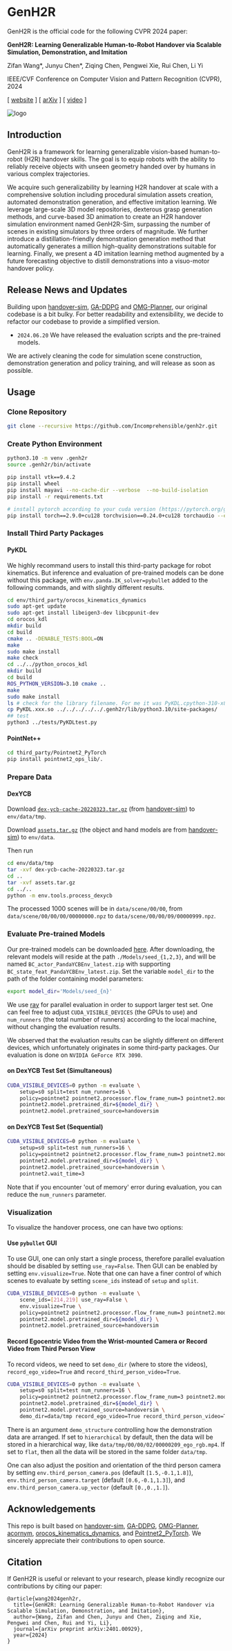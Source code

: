 # GenH2R

GenH2R is the official code for the following CVPR 2024 paper:

**GenH2R: Learning Generalizable Human-to-Robot Handover via Scalable Simulation, Demonstration, and Imitation**

Zifan Wang*, Junyu Chen*, Ziqing Chen, Pengwei Xie, Rui Chen, Li Yi

IEEE/CVF Conference on Computer Vision and Pattern Recognition (CVPR), 2024

[ [website](https://genh2r.github.io/) ] [ [arXiv](https://arxiv.org/abs/2401.00929) ] [ [video](https://www.youtube.com/watch?v=BbphK5QlS1Y) ] 

![logo](assets/1_logo.gif)

## Introduction

GenH2R is a framework for learning generalizable vision-based human-to-robot (H2R) handover skills. The goal is to equip robots with the ability to reliably receive objects with unseen geometry handed over by humans in various complex trajectories.

We acquire such generalizability by learning H2R handover at scale with a comprehensive solution including procedural simulation assets creation, automated demonstration generation, and effective imitation learning. We leverage large-scale 3D model repositories, dexterous grasp generation methods, and curve-based 3D animation to create an H2R handover simulation environment named GenH2R-Sim, surpassing the number of scenes in existing simulators by three orders of magnitude. We further introduce a distillation-friendly demonstration generation method that automatically generates a million high-quality demonstrations suitable for learning. Finally, we present a 4D imitation learning method augmented by a future forecasting objective to distill demonstrations into a visuo-motor handover policy.

## Release News and Updates

Building upon [handover-sim](https://github.com/NVlabs/handover-sim), [GA-DDPG](https://github.com/liruiw/GA-DDPG) and [OMG-Planner](https://github.com/liruiw/OMG-Planner), our original codebase is a bit bulky. For better readability and extensibility, we decide to refactor our codebase to provide a simplified version. 

- `2024.06.20` We have released the evaluation scripts and the pre-trained models.

We are actively cleaning the code for simulation scene construction, demonstration generation and policy training, and will release as soon as possible.

## Usage

### Clone Repository
``` bash
git clone --recursive https://github.com/Incomprehensible/genh2r.git
```

### Create Python Environment
``` bash
python3.10 -m venv .genh2r
source .genh2r/bin/activate

pip install vtk==9.4.2
pip install wheel
pip install mayavi --no-cache-dir --verbose  --no-build-isolation  
pip install -r requirements.txt

# install pytorch according to your cuda version (https://pytorch.org/get-started/previous-versions/)
pip install torch==2.9.0+cu128 torchvision==0.24.0+cu128 torchaudio --extra-index-url https://download.pytorch.org/whl/cu128 # for Cuda 12.8
```

### Install Third Party Packages
#### PyKDL
We highly recommand users to install this third-party package for robot kinematics. But inference and evaluation of pre-trained models can be done without this package, with `env.panda.IK_solver=pybullet` added to the following commands, and with slightly different results.
``` bash
cd env/third_party/orocos_kinematics_dynamics
sudo apt-get update
sudo apt-get install libeigen3-dev libcppunit-dev
cd orocos_kdl
mkdir build
cd build
cmake .. -DENABLE_TESTS:BOOL=ON
make
sudo make install
make check
cd ../../python_orocos_kdl
mkdir build
cd build
ROS_PYTHON_VERSION=3.10 cmake ..
make
sudo make install
ls # check for the library filename. For me it was PyKDL.cpython-310-x86_64-linux-gnu.so
cp PyKDL.xxx.so ../../../../../.genh2r/lib/python3.10/site-packages/
## test
python3 ../tests/PyKDLtest.py
```
#### PointNet++
``` bash
cd third_party/Pointnet2_PyTorch
pip install pointnet2_ops_lib/.
```
### Prepare Data
#### DexYCB
Download [`dex-ycb-cache-20220323.tar.gz`](https://drive.google.com/uc?export=download&id=1Jqe2iqI7inoEdE3BL4vEs25eT5M7aUHd) (from [handover-sim](https://github.com/NVlabs/handover-sim)) to `env/data/tmp`.

Download [`assets.tar.gz`](https://drive.google.com/file/d/1jLi23goHESWHMIud2wpNiQNdZ45dMQ49/view?usp=drive_link) (the object and hand models are from [handover-sim](https://github.com/NVlabs/handover-sim)) to `env/data`.

Then run
``` bash
cd env/data/tmp
tar -xvf dex-ycb-cache-20220323.tar.gz
cd ..
tar -xvf assets.tar.gz
cd ../..
python -m env.tools.process_dexycb
```

The processed 1000 scenes will be in `data/scene/00/00`, from `data/scene/00/00/00/00000000.npz` to `data/scene/00/00/09/00000999.npz`.

### Evaluate Pre-trained Models
Our pre-trained models can be downloaded [here](https://drive.google.com/drive/folders/1kbQR3xXJJp4rUZ-pytH7vTQVBNaJgM4O?usp=drive_link).
After downloading, the relevant models will reside at the path `./Models/seed_{1,2,3}`, and will be named `BC_actor_PandaYCBEnv_latest.zip` with supporting `BC_state_feat_PandaYCBEnv_latest.zip`.
Set the variable `model_dir` to the path of the folder containing model parameters:
``` bash
export model_dir='Models/seed_{n}'
```

We use [ray](https://github.com/ray-project/ray) for parallel evaluation in order to support larger test set. One can feel free to adjust `CUDA_VISIBLE_DEVICES` (the GPUs to use) and `num_runners` (the total number of runners) according to the local machine, without changing the evaluation results.

We observed that the evaluation results can be slightly different on different devices, which unfortunately originates in some third-party packages. Our evaluation is done on `NVIDIA GeForce RTX 3090`.
#### on DexYCB Test Set (Simultaneous)
``` bash
CUDA_VISIBLE_DEVICES=0 python -m evaluate \
    setup=s0 split=test num_runners=16 \
    policy=pointnet2 pointnet2.processor.flow_frame_num=3 pointnet2.model.obj_pose_pred_frame_num=3 \
    pointnet2.model.pretrained_dir=${model_dir} \
    pointnet2.model.pretrained_source=handoversim
```
#### on DexYCB Test Set (Sequential)
``` bash
CUDA_VISIBLE_DEVICES=0 python -m evaluate \
    setup=s0 split=test num_runners=16 \
    policy=pointnet2 pointnet2.processor.flow_frame_num=3 pointnet2.model.obj_pose_pred_frame_num=3 \
    pointnet2.model.pretrained_dir=${model_dir} \
    pointnet2.model.pretrained_source=handoversim \
    pointnet2.wait_time=3
```
Note that if you encounter 'out of memory' error during evaluation, you can reduce the `num_runners` parameter.

### Visualization
To visualize the handover process, one can have two options:
#### Use `pybullet` GUI
To use GUI, one can only start a single process, therefore parallel evaluation should be disabled by setting `use_ray=False`. Then GUI can be enabled by setting `env.visualize=True`. Note that one can have a finer control of which scenes to evaluate by setting `scene_ids` instead of `setup` and `split`. 
``` bash
CUDA_VISIBLE_DEVICES=0 python -m evaluate \
    scene_ids=[214,219] use_ray=False \
    env.visualize=True \
    policy=pointnet2 pointnet2.processor.flow_frame_num=3 pointnet2.model.obj_pose_pred_frame_num=3 \
    pointnet2.model.pretrained_dir=${model_dir} \
    pointnet2.model.pretrained_source=handoversim
```
#### Record Egocentric Video from the Wrist-mounted Camera or Record Video from Third Person View
To record videos, we need to set `demo_dir` (where to store the videos), `record_ego_video=True` and `record_third_person_video=True`.
``` bash
CUDA_VISIBLE_DEVICES=0 python -m evaluate \
    setup=s0 split=test num_runners=16 \
    policy=pointnet2 pointnet2.processor.flow_frame_num=3 pointnet2.model.obj_pose_pred_frame_num=3 \
    pointnet2.model.pretrained_dir=${model_dir} \
    pointnet2.model.pretrained_source=handoversim \
    demo_dir=data/tmp record_ego_video=True record_third_person_video=True
```
There is an argument `demo_structure` controlling how the demonstration data are arranged. If set to `hierarchical` by default, then the data will be stored in a hierarchical way, like `data/tmp/00/00/02/00000209_ego_rgb.mp4`. If set to `flat`, then all the data will be stored in the same folder `data/tmp`.

One can also adjust the position and orientation of the third person camera by setting `env.third_person_camera.pos` (default `[1.5,-0.1,1.8]`), `env.third_person_camera.target` (default `[0.6,-0.1,1.3]`), and `env.third_person_camera.up_vector` (default `[0.,0.,1.]`).

## Acknowledgements
This repo is built based on [handover-sim](https://github.com/NVlabs/handover-sim), [GA-DDPG](https://github.com/liruiw/GA-DDPG), [OMG-Planner](https://github.com/liruiw/OMG-Planner), [acornym](https://github.com/NVlabs/acronym), [orocos_kinematics_dynamics](https://github.com/orocos/orocos_kinematics_dynamics), and [Pointnet2_PyTorch](https://github.com/erikwijmans/Pointnet2_PyTorch). We sincerely appreciate their contributions to open source.

## Citation
If GenH2R is useful or relevant to your research, please kindly recognize our contributions by citing our paper:
```
@article{wang2024genh2r,
  title={GenH2R: Learning Generalizable Human-to-Robot Handover via Scalable Simulation, Demonstration, and Imitation},
  author={Wang, Zifan and Chen, Junyu and Chen, Ziqing and Xie, Pengwei and Chen, Rui and Yi, Li},
  journal={arXiv preprint arXiv:2401.00929},
  year={2024}
}
```
